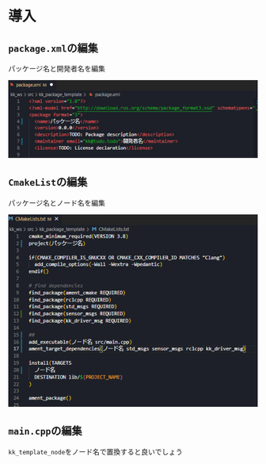 # 導入

## `package.xml`の編集
パッケージ名と開発者名を編集

![alt text](image.png)

## `CmakeList`の編集
パッケージ名とノード名を編集

![alt text](image-1.png)

## `main.cpp`の編集
`kk_template_node`をノード名で置換すると良いでしょう